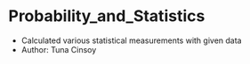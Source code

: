 # Probability_and_Statistics
* Calculated various statistical measurements with given data
* Author: Tuna Cinsoy
